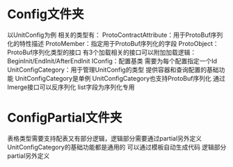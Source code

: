 # Config文件夹
以UnitConfig为例 相关的类型有：
ProtoContractAttribute：用于ProtoBuf序列化的特性描述
    ProtoMember：指定用于ProtoBuf序列化的字段
ProtoObject：ProtoBuf序列化类型的接口
    有3个加载相关的接口可以附加加载逻辑：BeginInit/EndInit/AfterEndInit
IConfig：配置基类 需要为每个配置指定一个Id
UnitConfigCategory：用于管理UnitConfig的类型 提供容器和查询配置的基础功能
    UnitConfigCategory是单例
    UnitConfigCategory也支持ProtoBuf序列化
    通过Imerge接口可以反序列化 list字段为序列化专用

# ConfigPartial文件夹
表格类型需要支持配表又有部分逻辑，逻辑部分需要通过partial另外定义
UnitConfigCategory的基础功能都是通用的 可以通过模板自动生成代码 逻辑部分partial另外定义

